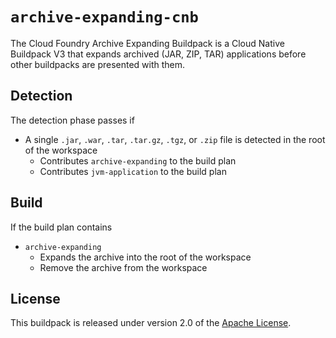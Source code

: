 # `archive-expanding-cnb`
The Cloud Foundry Archive Expanding Buildpack is a Cloud Native Buildpack V3 that expands archived (JAR, ZIP, TAR) applications before other buildpacks are presented with them.

## Detection
The detection phase passes if

* A single `.jar`, `.war`, `.tar`, `.tar.gz`, `.tgz`, or `.zip` file is detected in the root of the workspace
  * Contributes `archive-expanding` to the build plan
  * Contributes `jvm-application` to the build plan

## Build
If the build plan contains

* `archive-expanding`
  * Expands the archive into the root of the workspace
  * Remove the archive from the workspace

## License
This buildpack is released under version 2.0 of the [Apache License][a].

[a]: http://www.apache.org/licenses/LICENSE-2.0
